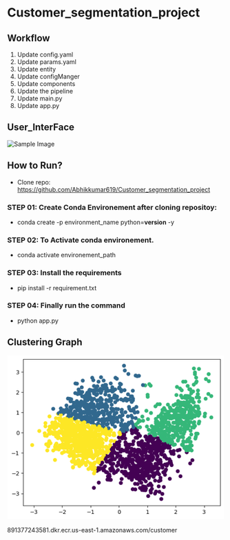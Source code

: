 # Customer_segmentation_project

## Workflow 
1. Update config.yaml 
2. Update params.yaml
3. Update entity 
4. Update configManger
5. Update components
6. Update the pipeline
7. Update main.py
8. Update app.py

## User_InterFace

![Sample Image](https://github.com/Abhikkumar619/Customer_segmentation_project/blob/main/images/Screenshot%202024-06-29%20at%207.15.21%E2%80%AFAM.png)


## How to Run?

- Clone repo: https://github.com/Abhikkumar619/Customer_segmentation_project

### STEP 01: Create Conda Environement after cloning repositoy: 
- conda create -p environment_name python=__version__ -y

### STEP 02: To Activate conda environement.
- conda activate environement_path

### STEP 03: Install the requirements
- pip install -r requirement.txt

### STEP 04: Finally run the command
- python app.py

## Clustering Graph
![Sample Image](https://github.com/Abhikkumar619/Customer_segmentation_project/blob/main/images/seg_chat.png)

891377243581.dkr.ecr.us-east-1.amazonaws.com/customer